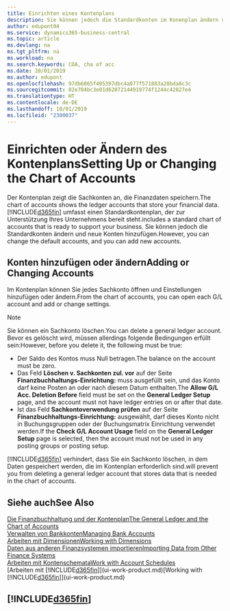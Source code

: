 ```yaml
---
title: Einrichten eines Kontenplans
description: Sie können jedoch die Standardkonten im Konenplan ändern und neue Konten hinzufügen
author: edupont04
ms.service: dynamics365-business-central
ms.topic: article
ms.devlang: na
ms.tgt_pltfrm: na
ms.workload: na
ms.search.keywords: COA, cha of acc
ms.date: 10/01/2019
ms.author: edupont
ms.openlocfilehash: 97db6065f405397dbc4a077f571883a28bda8c3c
ms.sourcegitcommit: 02e704bc3e01d62072144919774f1244c42827e4
ms.translationtype: HT
ms.contentlocale: de-DE
ms.lasthandoff: 10/01/2019
ms.locfileid: "2300037"
---
```

# <a name="setting-up-or-changing-the-chart-of-accounts"></a><span data-ttu-id="d0c78-103">Einrichten oder Ändern des Kontenplans</span><span class="sxs-lookup"><span data-stu-id="d0c78-103">Setting Up or Changing the Chart of Accounts</span></span>
<span data-ttu-id="d0c78-104">Der Kontenplan zeigt die Sachkonten an, die Finanzdaten speichern.</span><span class="sxs-lookup"><span data-stu-id="d0c78-104">The chart of accounts shows the ledger accounts that store your financial data.</span></span> [!INCLUDE[d365fin](includes/d365fin_md.md)] <span data-ttu-id="d0c78-105">umfasst einen Standardkontenplan, der zur Unterstützung Ihres Unternehmens bereit steht.</span><span class="sxs-lookup"><span data-stu-id="d0c78-105">includes a standard chart of accounts that is ready to support your business.</span></span>
<span data-ttu-id="d0c78-106">Sie können jedoch die Standardkonten ändern und neue Konten hinzufügen.</span><span class="sxs-lookup"><span data-stu-id="d0c78-106">However, you can change the default accounts, and you can add new accounts.</span></span>  

## <a name="adding-or-changing-accounts"></a><span data-ttu-id="d0c78-107">Konten hinzufügen oder ändern</span><span class="sxs-lookup"><span data-stu-id="d0c78-107">Adding or Changing Accounts</span></span>
<span data-ttu-id="d0c78-108">Im Kontenplan können Sie jedes Sachkonto öffnen und Einstellungen hinzufügen oder ändern.</span><span class="sxs-lookup"><span data-stu-id="d0c78-108">From the chart of accounts, you can open each G/L account and add or change settings.</span></span>

> [!NOTE]  
>   <span data-ttu-id="d0c78-109">Sie können ein Sachkonto löschen.</span><span class="sxs-lookup"><span data-stu-id="d0c78-109">You can delete a general ledger account.</span></span> <span data-ttu-id="d0c78-110">Bevor es gelöscht wird, müssen allerdings folgende Bedingungen erfüllt sein:</span><span class="sxs-lookup"><span data-stu-id="d0c78-110">However, before you delete it, the following must be true:</span></span>  
>  
>   * <span data-ttu-id="d0c78-111">Der Saldo des Kontos muss Null betragen.</span><span class="sxs-lookup"><span data-stu-id="d0c78-111">The balance on the account must be zero.</span></span>  
>   * <span data-ttu-id="d0c78-112">Das Feld **Löschen v. Sachkonten zul. vor** auf der Seite **Finanzbuchhaltungs-Einrichtung:** muss ausgefüllt sein, und das Konto darf keine Posten an oder nach diesem Datum enthalten.</span><span class="sxs-lookup"><span data-stu-id="d0c78-112">The **Allow G/L Acc. Deletion Before** field must be set on the **General Ledger Setup** page, and the account must not have ledger entries on or after that date.</span></span>  
>   * <span data-ttu-id="d0c78-113">Ist das Feld **Sachkontoverwendung prüfen** auf der Seite **Finanzbuchhaltungs-Einrichtung:** ausgewählt, darf dieses Konto nicht in Buchungsgruppen oder der Buchungsmatrix Einrichtung verwendet werden.</span><span class="sxs-lookup"><span data-stu-id="d0c78-113">If the **Check G/L Account Usage** field on the **General Ledger Setup** page is selected, then the account must not be used in any posting groups or posting setup.</span></span>  

[!INCLUDE[d365fin](includes/d365fin_md.md)] <span data-ttu-id="d0c78-114">verhindert, dass Sie ein Sachkonto löschen, in dem Daten gespeichert werden, die im Kontenplan erforderlich sind.</span><span class="sxs-lookup"><span data-stu-id="d0c78-114">will prevent you from deleting a general ledger account that stores data that is needed in the chart of accounts.</span></span>  

## <a name="see-also"></a><span data-ttu-id="d0c78-115">Siehe auch</span><span class="sxs-lookup"><span data-stu-id="d0c78-115">See Also</span></span>
[<span data-ttu-id="d0c78-116">Die Finanzbuchhaltung und der Kontenplan</span><span class="sxs-lookup"><span data-stu-id="d0c78-116">The General Ledger and the Chart of Accounts</span></span>](finance-general-ledger.md)  
[<span data-ttu-id="d0c78-117">Verwalten von Bankkonten</span><span class="sxs-lookup"><span data-stu-id="d0c78-117">Managing Bank Accounts</span></span>](bank-manage-bank-accounts.md)  
[<span data-ttu-id="d0c78-118">Arbeiten mit Dimensionen</span><span class="sxs-lookup"><span data-stu-id="d0c78-118">Working with Dimensions</span></span>](finance-dimensions.md)  
[<span data-ttu-id="d0c78-119">Daten aus anderen Finanzsystemen importieren</span><span class="sxs-lookup"><span data-stu-id="d0c78-119">Importing Data from Other Finance Systems</span></span>](across-import-data-configuration-packages.md)  
[<span data-ttu-id="d0c78-120">Arbeiten mit Kontenschemata</span><span class="sxs-lookup"><span data-stu-id="d0c78-120">Work with Account Schedules</span></span>](bi-how-work-account-schedule.md)  
<span data-ttu-id="d0c78-121">[Arbeiten mit [!INCLUDE[d365fin](includes/d365fin_md.md)]](ui-work-product.md)</span><span class="sxs-lookup"><span data-stu-id="d0c78-121">[Working with [!INCLUDE[d365fin](includes/d365fin_md.md)]](ui-work-product.md)</span></span>  

## [!INCLUDE[d365fin](includes/free_trial_md.md)]
